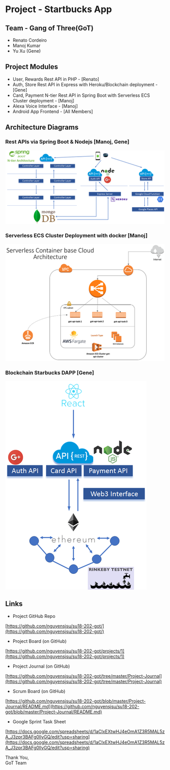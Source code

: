 # Project - Startbucks App

## Team - Gang of Three(GoT)
- Renato Cordeiro 
- Manoj Kumar
- Yu Xu (Gene)

## Project Modules
* User, Rewards Rest API in PHP - [Renato]
* Auth, Store Rest API in Express with Heroku/Blockchain deployment - [Gene]
* Card, Payment N-tier Rest API in Spring Boot with Serverless ECS Cluster deployment - [Manoj]
* Alexa Voice Interface - [Manoj]
* Android App Frontend - [All Members]

## Architecture Diagrams
### Rest APIs via Spring Boot & Nodejs  [Manoj, Gene]
![API Architecture](https://github.com/nguyensjsu/su18-202-got/blob/master/Diagrams/Architecture.png)
### Serverless ECS Cluster Deployment with docker [Manoj]
![Deployment Architecture](https://github.com/nguyensjsu/su18-202-got/blob/master/Diagrams/Serverless_ECS_Cluster.png)
### Blockchain Starbucks DAPP [Gene]
![API Architecture](https://github.com/nguyensjsu/su18-202-got/blob/master/Diagrams/Blockchain_Architecture.png)

## Links
- Project GitHub Repo

[https://github.com/nguyensjsu/su18-202-got/](https://github.com/nguyensjsu/su18-202-got/)

- Project Board (on GitHub)

[https://github.com/nguyensjsu/su18-202-got/projects/1](https://github.com/nguyensjsu/su18-202-got/projects/1)

- Project Journal (on GitHub)

[https://github.com/nguyensjsu/su18-202-got/tree/master/Project-Journal](https://github.com/nguyensjsu/su18-202-got/tree/master/Project-Journal)

- Scrum Board (on GitHub)

[https://github.com/nguyensjsu/su18-202-got/blob/master/Project-Journal/README.md](https://github.com/nguyensjsu/su18-202-got/blob/master/Project-Journal/README.md)

- Google Sprint Task Sheet

[https://docs.google.com/spreadsheets/d/1aClxEXtwHJ4eOmA1Z3R5MAL5zA_J3zpr3BAFg0llyGQ/edit?usp=sharing](https://docs.google.com/spreadsheets/d/1aClxEXtwHJ4eOmA1Z3R5MAL5zA_J3zpr3BAFg0llyGQ/edit?usp=sharing)


Thank You,</br>
GoT Team
